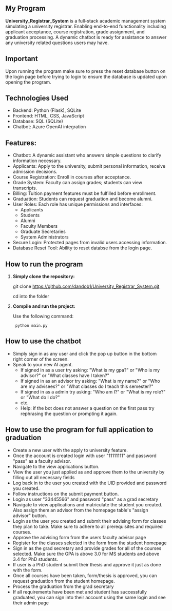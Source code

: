 ## My Program
**University_Registrar_System** is a full-stack academic management system simulating a university registrar. Enabling end-to-end functionality including applicant acceptance, course registration, grade assignment, and graduation processing. A dynamic chatbot is ready for assistance to answer any university related questions users may have.

## Important
Upon running the program make sure to press the reset database button on the login page before trying to login to ensure the database is updated upon opening the program.

## Technologies Used
 - Backend: Python (Flask), SQLite
 - Frontend: HTML, CSS, JavaScript
 - Database: SQL (SQLite)
 - Chatbot: Azure OpenAI integration

## Features:
- Chatbot: A dynamic assistant who answers simple questions to clarify information necessary.
- Applicants: Apply to the university, submit personal information, receive admission decisions.
- Course Registration: Enroll in courses after acceptance.
- Grade System: Faculty can assign grades; students can view transcripts.
- Billing: Tuition payment features must be fulfilled before enrollment.
- Graduation: Students can request graduation and become alumni.
- User Roles: Each role has unique permissions and interfaces:
  - Applicants
  - Students
  - Alumni
  - Faculty Members
  - Graduate Secretaries
  - System Administrators
- Secure Login: Protected pages from invalid users accessing information.
- Database Reset Tool: Ability to reset databse from the login page.

## How to run the program

1. **Simply clone the repository:**
   
   git clone https://github.com/dandob1/University_Registrar_System.git

   cd into the folder

2. **Compile and run the project:**

    Use the following command:
   
        python main.py

## How to use the chatbot
  - Simply sign in as any user and click the pop up button in the bottom right corner of the screen.
  - Speak to your new AI agent.
      - If signed in as a user try asking: "What is my gpa?" or "Who is my advisor?" or "What classes have I taken?"
      - If signed in as an advisor try asking: "What is my name?" or "Who are my advisees?" or "What classes do I teach this semester?"
      - If signed in as a admin try asking: "Who am I?" or "What is my role?" or "What do I do?"
      - etc.
      - Help: if the bot does not answer a question on the first pass try rephrasing the question or prompting it again.

## How to use the program for full application to graduation
  - Create a new user with the apply to university feature.
  - Once the account is created login with user "11111111" and password "pass" as a faculty advisor.
  - Navigate to the view applications button.
  - View the user you just applied as and approve them to the university by filling out all necessary fields
  - Log back in to the user you created with the UID provided and password you created.
  - Follow instructions on the submit payment button.
  - Login as user "33445566" and password "pass" as a grad secretary
  - Navigate to view applications and matriculate the student you created. Also assign them an advisor from the homepage table's "assign advisor" button.
  - Login as the user you created and submit their advising form for classes they plan to take. Make sure to adhere to all prerequisites and required courses.
  - Approve the advising form from the users faculty advisor page
  - Register for the classes selected in the form from the student homepage
  - Sign in as the grad secretary and provide grades for all of the courses selected. Make sure the GPA is above 3.0 for MS students and above 3.4 for PhD students.
  - If user is a PhD student submit their thesis and approve it just as done with the form.
  - Once all courses have been taken, form/thesis is approved, you can request graduation from the student homepage.
  - Process the graduation from the grad secretary
  - If all requirements have been met and student has successfully graduated, you can sign into their account using the same login and see their admin page
